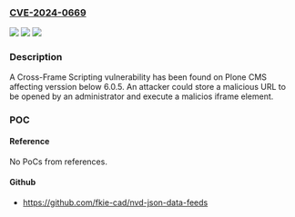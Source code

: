 ### [CVE-2024-0669](https://cve.mitre.org/cgi-bin/cvename.cgi?name=CVE-2024-0669)
![](https://img.shields.io/static/v1?label=Product&message=Plone%20CMS&color=blue)
![](https://img.shields.io/static/v1?label=Version&message=6.0.5%20&color=brightgreen)
![](https://img.shields.io/static/v1?label=Vulnerability&message=CWE-1021%20Improper%20Restriction%20of%20Rendered%20UI%20Layers%20or%20Frames&color=brightgreen)

### Description

A Cross-Frame Scripting vulnerability has been found on Plone CMS affecting verssion below 6.0.5. An attacker could store a malicious URL to be opened by an administrator and execute a malicios iframe element.

### POC

#### Reference
No PoCs from references.

#### Github
- https://github.com/fkie-cad/nvd-json-data-feeds


